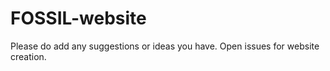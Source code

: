 # FOSSIL-website
Please do add any suggestions or ideas you have.
Open issues for website creation.


